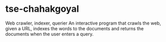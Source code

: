 # tse-chahakgoyal
Web crawler, indexer, querier
An interactive program that crawls the web, given a URL, indexes the words to the documents and returns the documents when the user enters a query.
